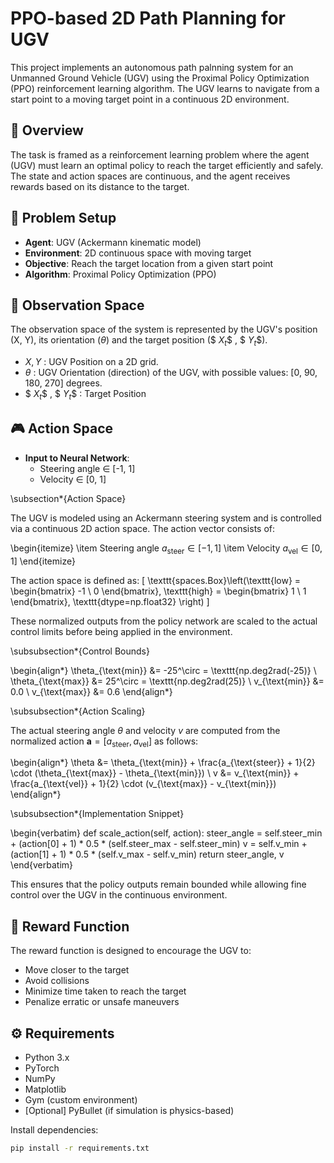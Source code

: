 # PPO-based 2D Path Planning for UGV

This project implements an autonomous path palnning system for an Unmanned Ground Vehicle (UGV) using the Proximal Policy Optimization (PPO) reinforcement learning algorithm. The UGV learns to navigate from a start point to a moving target point in a continuous 2D environment.

## 🚗 Overview

The task is framed as a reinforcement learning problem where the agent (UGV) must learn an optimal policy to reach the target efficiently and safely. The state and action spaces are continuous, and the agent receives rewards based on its distance to the target.

## 📌 Problem Setup

- **Agent**: UGV (Ackermann kinematic model)
- **Environment**: 2D continuous space with moving target
- **Objective**: Reach the target location from a given start point 
- **Algorithm**: Proximal Policy Optimization (PPO)

## 🧠 Observation Space

The observation space of the system is represented by the UGV's position (X, Y), its orientation ($\theta$) and the target position ($$\ X_t \$$ , $$\ Y_t \$$).
  - $X, Y$ : UGV Position on a 2D grid.
  - $\theta$ : UGV Orientation (direction) of the UGV, with possible values: [0, 90, 180, 270] degrees.
  - $$\ X_t \$$ , $$\ Y_t \$$ : Target Position

## 🎮 Action Space

- **Input to Neural Network**:  
  - Steering angle ∈ [-1, 1]  
  - Velocity ∈ [0, 1]

\subsection*{Action Space}

The UGV is modeled using an Ackermann steering system and is controlled via a continuous 2D action space. The action vector consists of:

\begin{itemize}
    \item Steering angle $a_{\text{steer}} \in [-1, 1]$
    \item Velocity $a_{\text{vel}} \in [0, 1]$
\end{itemize}

The action space is defined as:
\[
\texttt{spaces.Box}\left(\texttt{low} = \begin{bmatrix} -1 \\ 0 \end{bmatrix}, 
\texttt{high} = \begin{bmatrix} 1 \\ 1 \end{bmatrix}, \texttt{dtype=np.float32} \right)
\]

These normalized outputs from the policy network are scaled to the actual control limits before being applied in the environment.

\subsubsection*{Control Bounds}

\begin{align*}
    \theta_{\text{min}} &= -25^\circ = \texttt{np.deg2rad(-25)} \\
    \theta_{\text{max}} &= 25^\circ = \texttt{np.deg2rad(25)} \\
    v_{\text{min}} &= 0.0 \\
    v_{\text{max}} &= 0.6
\end{align*}

\subsubsection*{Action Scaling}

The actual steering angle $\theta$ and velocity $v$ are computed from the normalized action $\mathbf{a} = [a_{\text{steer}}, a_{\text{vel}}]$ as follows:

\begin{align*}
    \theta &= \theta_{\text{min}} + \frac{a_{\text{steer}} + 1}{2} \cdot (\theta_{\text{max}} - \theta_{\text{min}}) \\
    v &= v_{\text{min}} + \frac{a_{\text{vel}} + 1}{2} \cdot (v_{\text{max}} - v_{\text{min}})
\end{align*}

\subsubsection*{Implementation Snippet}

\begin{verbatim}
def scale_action(self, action):
    steer_angle = self.steer_min + (action[0] + 1) * 0.5 * (self.steer_max - self.steer_min)
    v = self.v_min + (action[1] + 1) * 0.5 * (self.v_max - self.v_min)
    return steer_angle, v
\end{verbatim}

This ensures that the policy outputs remain bounded while allowing fine control over the UGV in the continuous environment.


## 🏁 Reward Function

The reward function is designed to encourage the UGV to:

- Move closer to the target
- Avoid collisions
- Minimize time taken to reach the target
- Penalize erratic or unsafe maneuvers

## ⚙️ Requirements

- Python 3.x
- PyTorch
- NumPy
- Matplotlib
- Gym (custom environment)
- [Optional] PyBullet (if simulation is physics-based)

Install dependencies:

```bash
pip install -r requirements.txt

